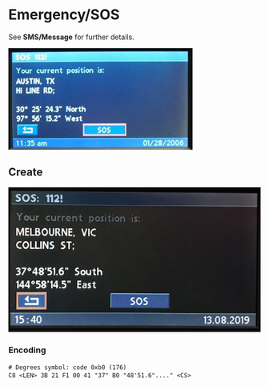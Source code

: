 # Emergency/SOS

See **SMS/Message** for further details.

![NOT FOUND](sms/sms_emergency.jpg)

## Create

![NOT FOUND](sms/message/IMG_2732.JPG)

### Encoding

    # Degrees symbol: code 0xb0 (176)
    C8 <LEN> 3B 21 F1 00 41 "37" B0 "48'51.6"...." <CS>
